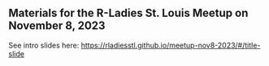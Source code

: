 ## Materials for the R-Ladies St. Louis Meetup on November 8, 2023

See intro slides here: https://rladiesstl.github.io/meetup-nov8-2023/#/title-slide
